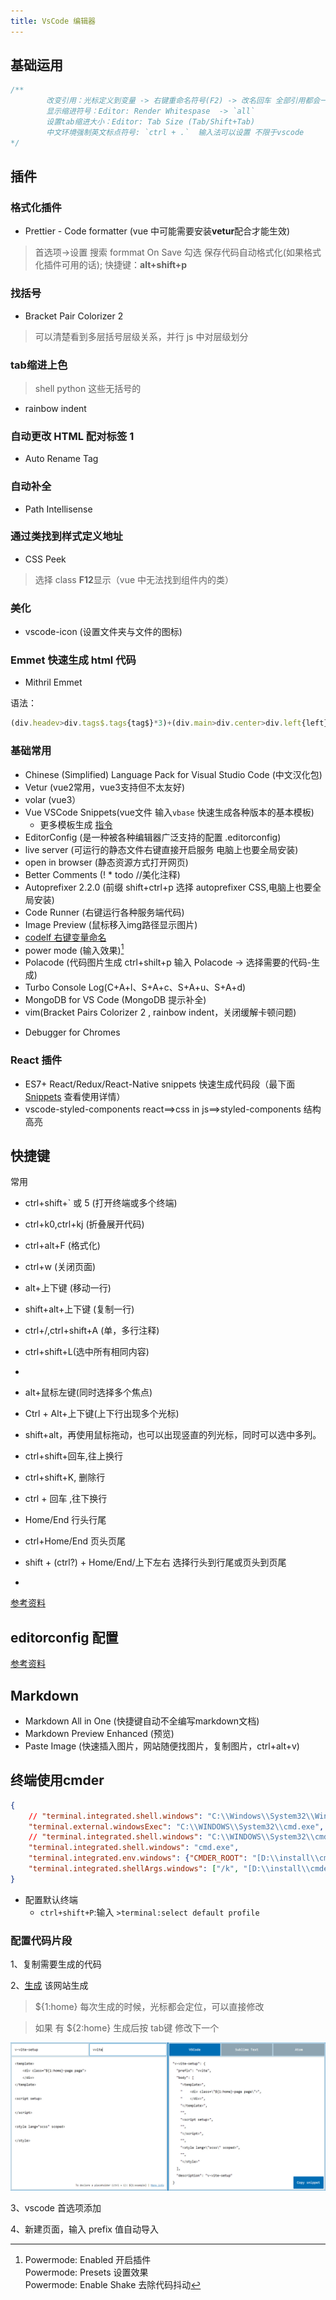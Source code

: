 ```yaml
---
title: VsCode 编辑器
---
```


## 基础运用

```javascript
/**  
        改变引用：光标定义到变量 -> 右键重命名符号(F2) -> 改名回车 全部引用都会一起改变
        显示缩进符号：Editor: Render Whitespase  -> `all`
        设置tab缩进大小：Editor: Tab Size (Tab/Shift+Tab)
        中文环境强制英文标点符号: `ctrl + .`  输入法可以设置 不限于vscode
*/

```

## 插件 

### 格式化插件

- Prettier - Code formatter (vue 中可能需要安装**vetur**配合才能生效)

> 首选项->设置 搜索 formmat On Save 勾选 保存代码自动格式化(如果格式化插件可用的话); 快捷键：**alt+shift+p**

### 找括号

- Bracket Pair Colorizer 2

> 可以清楚看到多层括号层级关系，并行 js 中对层级划分

### tab缩进上色
>   shell python 这些无括号的

-   rainbow indent
### 自动更改 HTML 配对标签 1

- Auto Rename Tag

### 自动补全

- Path Intellisense

### 通过类找到样式定义地址

- CSS Peek

> 选择 class **F12**显示（vue 中无法找到组件内的类）

### 美化

- vscode-icon (设置文件夹与文件的图标)

### Emmet 快速生成 html 代码

- Mithril Emmet

语法：

```javascript
(div.headev>div.tags$.tags{tag$}*3)+(div.main>div.center>div.left{left}+div.right{right}>div.top{top}+div.bottom{bottom})+(dev.footer>a[href="javascript:"]{连接$}*10)
```

### 基础常用
- Chinese (Simplified) Language Pack for Visual Studio Code   (中文汉化包)
- Vetur (vue2常用，vue3支持但不太友好)
- volar (vue3）
- Vue VSCode Snippets(vue文件 输入`vbase` 快速生成各种版本的基本模板)
    -   更多模板生成 [指令](https://marketplace.visualstudio.com/items?itemName=sdras.vue-vscode-snippets)
- EditorConfig (是一种被各种编辑器广泛支持的配置 .editorconfig)
- live server (可运行的静态文件右键直接开启服务 电脑上也要全局安装)
- open in browser (静态资源方式打开网页)
- Better Comments (! * todo //美化注释)
- Autoprefixer  2.2.0 (前缀 shift+ctrl+p 选择 autoprefixer CSS,电脑上也要全局安装)
- Code Runner (右键运行各种服务端代码)
- Image Preview (鼠标移入img路径显示图片)
- [codelf 右键变量命名](https://unbug.github.io/codelf/)
- power mode (输入效果)[^①]
- Polacode (代码图片生成 ctrl+shilt+p 输入 Polacode -> 选择需要的代码-生成)
- Turbo Console Log(C+A+l、S+A+c、S+A+u、S+A+d)
- MongoDB for VS Code (MongoDB 提示补全)
- vim(Bracket Pairs Colorizer 2 ,  rainbow indent，关闭缓解卡顿问题)
[^①]:Powermode: Enabled 开启插件  
Powermode: Presets 设置效果  
Powermode: Enable Shake 去除代码抖动  
-    Debugger for Chromes



### React 插件

-   ES7+ React/Redux/React-Native snippets   快速生成代码段（最下面 [Snippets](https://github.com/dsznajder/vscode-es7-javascript-react-snippets/blob/HEAD/docs/Snippets.md) 查看使用详情）
-   vscode-styled-components  react==>css in js==>styled-components 结构高亮

## 快捷键

常用

-   ctrl+shift+` 或 5 (打开终端或多个终端)
-   ctrl+k0,ctrl+kj (折叠展开代码)
-   ctrl+alt+F (格式化)
-   ctrl+w (关闭页面)
-   alt+上下键 (移动一行)
-   shift+alt+上下键 (复制一行)
-   ctrl+/,ctrl+shift+A (单，多行注释)
-   ctrl+shift+L(选中所有相同内容)
-   
-   alt+鼠标左键(同时选择多个焦点)
-   Ctrl + Alt+上下键(上下行出现多个光标)
-   shift+alt，再使用鼠标拖动，也可以出现竖直的列光标，同时可以选中多列。
  
-   ctrl+shift+回车,往上换行 
-   ctrl+shift+K, 删除行
-   ctrl + 回车 ,往下换行
-   Home/End 行头行尾
-   ctrl+Home/End 页头页尾
-   shift + (ctrl?) + Home/End/上下左右 选择行头到行尾或页头到页尾
-   
[参考资料](https://www.cnblogs.com/jpfss/p/10956650.html)

## editorconfig 配置

[参考资料](https://juejin.cn/post/6860440041039069191#heading-10)

## Markdown
- Markdown All in One (快捷键自动不全编写markdown文档)
- Markdown Preview Enhanced (预览)
- Paste Image (快速插入图片，网站随便找图片，复制图片，ctrl+alt+v)

## 终端使用cmder
```json
{
    // "terminal.integrated.shell.windows": "C:\\Windows\\System32\\WindowsPowerShell\\v1.0\\powershell.exe",
    "terminal.external.windowsExec": "C:\\WINDOWS\\System32\\cmd.exe",
    // "terminal.integrated.shell.windows": "C:\\WINDOWS\\System32\\cmd.exe",
    "terminal.integrated.shell.windows": "cmd.exe",
    "terminal.integrated.env.windows": {"CMDER_ROOT": "[D:\\install\\cmder\\Cmder]"},
    "terminal.integrated.shellArgs.windows": ["/k", "[D:\\install\\cmder\\Cmder]\\vendor\\init.bat"],
}
```
- 配置默认终端
    - `ctrl+shift+P`:输入 `>terminal:select default profile`

### 配置代码片段

1、复制需要生成的代码

2、[生成](https://snippet-generator.app) 该网站生成

>   ${1:home} 每次生成的时候，光标都会定位，可以直接修改

>   如果 有 ${2:home} 生成后按 tab键 修改下一个

![](../../static/img/2023-01-15_160614.jpg)

3、vscode 首选项添加

4、新建页面，输入 prefix 值自动导入
